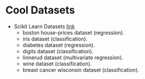 # Cool Datasets

- Scikit Learn Datasets
[link](https://scikit-learn.org/stable/datasets/index.html)
  - boston house-prices dataset (regression).
  - iris dataset (classification).
  - diabetes dataset (regression).
  - digits dataset (classification).
  - linnerud dataset (multivariate regression).
  - wine dataset (classification).
  - breast cancer wisconsin dataset (classification).
